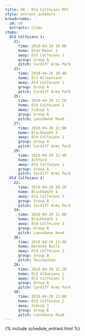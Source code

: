 ```yaml
---
title: U9 - Old Colfeians RFC
style: entrant_schedule
breadcrumbs:
  u9: U9
  entrants: clubs
items:
  Old Colfeians 1:
    21:
      time: 2018-04-29 10:00
      home: Eton Manor 2
      away: Old Colfeians 1
      group: Group A
      pitch: Cardiff Arms Park
    23:
      time: 2018-04-29 10:40
      home: Old Alleynians
      away: Old Colfeians 1
      group: Group A
      pitch: Cardiff Arms Park
    25:
      time: 2018-04-29 11:20
      home: Old Colfeians 1
      away: Sidcup 1
      group: Group A
      pitch: Lansdowne Road
    27:
      time: 2018-04-29 12:00
      home: Blackheath 3
      away: Old Colfeians 1
      group: Group A
      pitch: Cardiff Arms Park
    29:
      time: 2018-04-29 12:40
      home: Ashford
      away: Old Colfeians 1
      group: Group A
      pitch: Cardiff Arms Park
  Old Colfeians 2:
    22:
      time: 2018-04-29 10:20
      home: Blackheath 4
      away: Old Colfeians 2
      group: Group B
      pitch: Cardiff Arms Park
    24:
      time: 2018-04-29 11:00
      home: Blackheath 1
      away: Old Colfeians 2
      group: Group B
      pitch: Lansdowne Road
    26:
      time: 2018-04-29 11:40
      home: Hackney Bulls
      away: Old Colfeians 2
      group: Group B
      pitch: Twickenham
    28:
      time: 2018-04-29 12:20
      home: Old Albanians 1
      away: Old Colfeians 2
      group: Group B
      pitch: Cardiff Arms Park
    30:
      time: 2018-04-29 13:00
      home: Old Colfeians 2
      away: Sidcup 2
      group: Group B
      pitch: Lansdowne Road
---
```


{% include schedule_entrant.html %}
